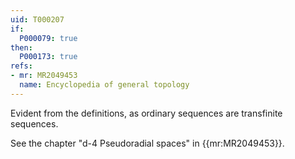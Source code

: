 ```yaml
---
uid: T000207
if:
  P000079: true
then:
  P000173: true
refs:
- mr: MR2049453
  name: Encyclopedia of general topology
---
```


Evident from the definitions, as ordinary sequences are transfinite sequences.

See the chapter "d-4 Pseudoradial spaces" in {{mr:MR2049453}}.
